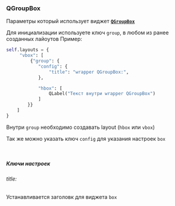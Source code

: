 ### QGroupBox

Параметры который использует виджет [**`QGroupBox`**](https://doc.qt.io/qt-5/qgroupbox.html)

Для инициализации используете ключ `group`, в любом из ранее созданных лайоутов
Пример:
```python
self.layouts = {  
     "vbox": [  
		 {"group": {  
			"config": {  
				"title": "wrapper QGroupBox:",  
			},  

			"hbox": [  
				QLabel("Текст внутри wrapper QGroupBox")  
			]  
		}}  
    ]  
}
```

Внутри `group` необходимо создавать layout (`hbox` или `vbox`)

Так же можно указать ключ `config` для указания настроек `box`

&nbsp;
##### Ключи настроек

###### title:
Устанавливается заголовк для виджета `box`
